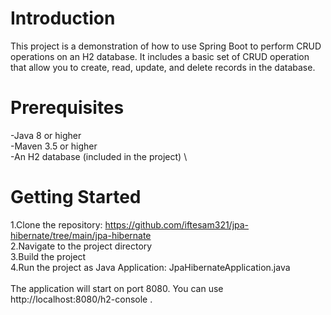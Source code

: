 
# Introduction
This project is a demonstration of how to use Spring Boot to perform CRUD operations on an H2 database. It includes a basic set of CRUD operation that allow you to create, read, update, and delete records in the database.

# Prerequisites
-Java 8 or higher \
-Maven 3.5 or higher \
-An H2 database (included in the project) \


# Getting Started
1.Clone the repository: https://github.com/iftesam321/jpa-hibernate/tree/main/jpa-hibernate \
2.Navigate to the project directory \
3.Build the project \
4.Run the project as Java Application: JpaHibernateApplication.java \
\
The application will start on port 8080. You can use http://localhost:8080/h2-console .
